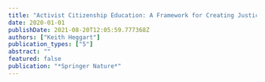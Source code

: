 ```yaml
---
title: "Activist Citizenship Education: A Framework for Creating Justice Citizens"
date: 2020-01-01
publishDate: 2021-08-20T12:05:59.777368Z
authors: ["Keith Heggart"]
publication_types: ["5"]
abstract: ""
featured: false
publication: "*Springer Nature*"
---
```


